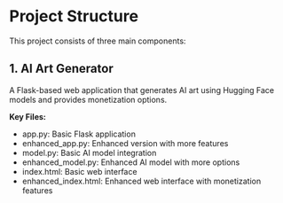 # Project Structure

This project consists of three main components:

## 1. AI Art Generator
A Flask-based web application that generates AI art using Hugging Face models and provides monetization options.

**Key Files:**
- app.py: Basic Flask application
- enhanced_app.py: Enhanced version with more features
- model.py: Basic AI model integration
- enhanced_model.py: Enhanced AI model with more options
- index.html: Basic web interface
- enhanced_index.html: Enhanced web interface with monetization features

